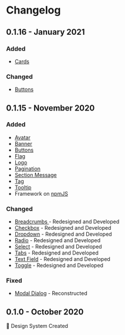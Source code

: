 # Changelog

## 0.1.16 - January 2021

### Added

* [Cards](../components/cards.md)

### Changed

* [Buttons](../components/button.md)

## 0.1.15 - November 2020

### Added

* [Avatar](../components/avatar.md)
* [Banner](../components/banner.md)
* [Buttons](../components/button.md)
* [Flag](../components/flag.md)
* [Logo](../components/logo.md)
* [Pagination](../components/pagination.md)
* [Section Message](../components/section-message.md)
* [Tag](../components/tag.md)
* [Tooltip](../components/tooltip.md)
* Framework on [npmJS](https://www.npmjs.com/package/nelta-framework/)

### Changed

* [Breadcrumbs ](../components/breadcrumbs.md)- Redesigned and Developed
* [Checkbox](../components/checkbox.md) - Redesigned and Developed
* [Dropdown](../components/dropdown.md) - Redesigned and Developed
* [Radio](../components/radio.md) - Redesigned and Developed
* [Select](../components/select.md) - Redesigned and Developed
* [Tabs](../components/tabs.md) - Redesigned and Developed
* [Text Field](../components/text-field.md) - Redesigned and Developed
* [Toggle](../components/toggle.md) - Redesigned and Developed

### Fixed

* [Modal Dialog](../components/modal-dialog.md) - Reconstructed

## 0.1.0 - October 2020

🥳 Design System Created



